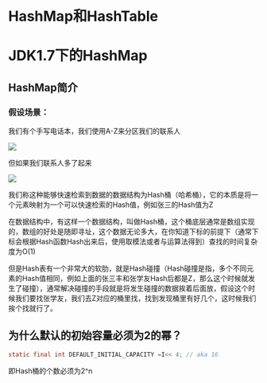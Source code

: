 # HashMap和HashTable

# JDK1.7下的HashMap

## HashMap简介

### 假设场景：

我们有个手写电话本，我们使用A-Z来分区我们的联系人

![](https://i.loli.net/2020/07/28/bRDTG2ejv984NLF.png)

但如果我们联系人多了起来

![](https://i.loli.net/2020/07/28/DRkLtjSMfyrdIos.png)

我们称这种能够快速检索到数据的数据结构为Hash桶（哈希桶），它的本质是将一个元素映射为一个可以快速检索的Hash值，例如张三的Hash值为Z

在数据结构中，有这样一个数据结构，叫做Hash桶，这个桶底层通常是数组实现的，数组的好处是随即寻址，这个数据无论多大，在你知道下标的前提下（通常下标会根据Hash函数Hash出来后，使用取模法或者与运算法得到）查找的时间复杂度为O(1)

但是Hash表有一个非常大的软肋，就是Hash碰撞（Hash碰撞是指，多个不同元素的Hash值相同，例如上面的张三丰和张学友Hash后都是Z，那么这个时候就发生了碰撞），通常解决碰撞的手段就是将发生碰撞的数据挨着后面放，假设这个时候我们要找张学友，我们去Z对应的桶里找，找到发现桶里有好几个，这时候我们挨个找就行了。

## 为什么默认的初始容量必须为2的幂？

```java
static final int DEFAULT_INITIAL_CAPACITY =I<< 4; // aka 16
```

即Hash桶的个数必须为2^n

